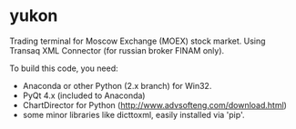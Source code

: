 # yukon

Trading terminal for Moscow Exchange (MOEX) stock market.
Using Transaq XML Connector (for russian broker FINAM only).

To build this code, you need:

- Anaconda or other Python (2.x branch) for Win32.
- PyQt 4.x (included to Anaconda)
- ChartDirector for Python (http://www.advsofteng.com/download.html)
- some minor libraries like dicttoxml, easily installed via 'pip'.

